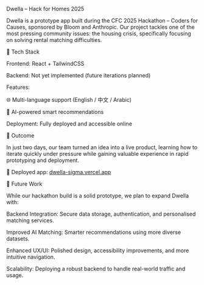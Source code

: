 Dwella – Hack for Homes 2025

Dwella is a prototype app built during the CFC 2025 Hackathon – Coders for Causes, sponsored by Bloom and Anthropic.
Our project tackles one of the most pressing community issues: the housing crisis, specifically focusing on solving rental matching difficulties.

🚀 Tech Stack

Frontend: React + TailwindCSS

Backend: Not yet implemented (future iterations planned)

Features:

🌐 Multi-language support (English / 中文 / Arabic)

🤖 AI-powered smart recommendations

Deployment: Fully deployed and accessible online

🌟 Outcome

In just two days, our team turned an idea into a live product, learning how to iterate quickly under pressure while gaining valuable experience in rapid prototyping and deployment.

🔗 Deployed app: [dwella-sigma.vercel.app](https://dwella-sigma.vercel.app/)

🔮 Future Work

While our hackathon build is a solid prototype, we plan to expand Dwella with:

Backend Integration: Secure data storage, authentication, and personalised matching services.

Improved AI Matching: Smarter recommendations using more diverse datasets.

Enhanced UX/UI: Polished design, accessibility improvements, and more intuitive navigation.

Scalability: Deploying a robust backend to handle real-world traffic and usage.
